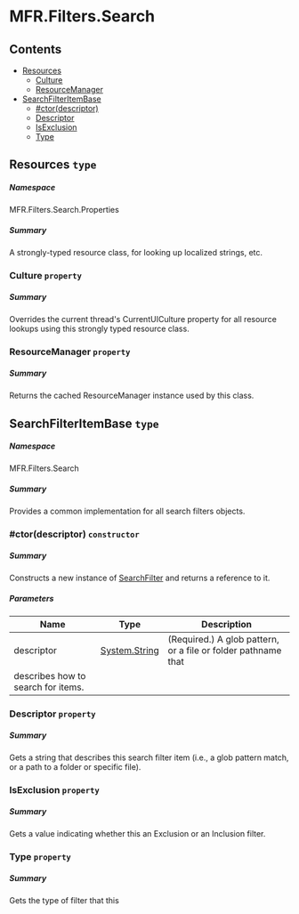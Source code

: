 <a name='assembly'></a>
# MFR.Filters.Search

## Contents

- [Resources](#T-MFR-Filters-Search-Properties-Resources 'MFR.Filters.Search.Properties.Resources')
  - [Culture](#P-MFR-Filters-Search-Properties-Resources-Culture 'MFR.Filters.Search.Properties.Resources.Culture')
  - [ResourceManager](#P-MFR-Filters-Search-Properties-Resources-ResourceManager 'MFR.Filters.Search.Properties.Resources.ResourceManager')
- [SearchFilterItemBase](#T-MFR-Filters-Search-SearchFilterItemBase 'MFR.Filters.Search.SearchFilterItemBase')
  - [#ctor(descriptor)](#M-MFR-Filters-Search-SearchFilterItemBase-#ctor-System-String- 'MFR.Filters.Search.SearchFilterItemBase.#ctor(System.String)')
  - [Descriptor](#P-MFR-Filters-Search-SearchFilterItemBase-Descriptor 'MFR.Filters.Search.SearchFilterItemBase.Descriptor')
  - [IsExclusion](#P-MFR-Filters-Search-SearchFilterItemBase-IsExclusion 'MFR.Filters.Search.SearchFilterItemBase.IsExclusion')
  - [Type](#P-MFR-Filters-Search-SearchFilterItemBase-Type 'MFR.Filters.Search.SearchFilterItemBase.Type')

<a name='T-MFR-Filters-Search-Properties-Resources'></a>
## Resources `type`

##### Namespace

MFR.Filters.Search.Properties

##### Summary

A strongly-typed resource class, for looking up localized strings, etc.

<a name='P-MFR-Filters-Search-Properties-Resources-Culture'></a>
### Culture `property`

##### Summary

Overrides the current thread's CurrentUICulture property for all
  resource lookups using this strongly typed resource class.

<a name='P-MFR-Filters-Search-Properties-Resources-ResourceManager'></a>
### ResourceManager `property`

##### Summary

Returns the cached ResourceManager instance used by this class.

<a name='T-MFR-Filters-Search-SearchFilterItemBase'></a>
## SearchFilterItemBase `type`

##### Namespace

MFR.Filters.Search

##### Summary

Provides a common implementation for all search filters objects.

<a name='M-MFR-Filters-Search-SearchFilterItemBase-#ctor-System-String-'></a>
### #ctor(descriptor) `constructor`

##### Summary

Constructs a new instance of [SearchFilter](#T-MFR-SearchFilter 'MFR.SearchFilter') and returns a
reference to it.

##### Parameters

| Name | Type | Description |
| ---- | ---- | ----------- |
| descriptor | [System.String](http://msdn.microsoft.com/query/dev14.query?appId=Dev14IDEF1&l=EN-US&k=k:System.String 'System.String') | (Required.) A glob pattern, or a file or folder pathname that
describes how to search for items. |

<a name='P-MFR-Filters-Search-SearchFilterItemBase-Descriptor'></a>
### Descriptor `property`

##### Summary

Gets a string that describes this search filter item (i.e., a glob
pattern match, or a path to a folder or specific file).

<a name='P-MFR-Filters-Search-SearchFilterItemBase-IsExclusion'></a>
### IsExclusion `property`

##### Summary

Gets a value indicating whether this an Exclusion or an Inclusion filter.

<a name='P-MFR-Filters-Search-SearchFilterItemBase-Type'></a>
### Type `property`

##### Summary

Gets the type of filter that this
